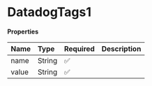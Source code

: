 # DatadogTags1

**Properties**

| Name  | Type   | Required | Description |
| :---- | :----- | :------- | :---------- |
| name  | String | ✅       |             |
| value | String | ✅       |             |
